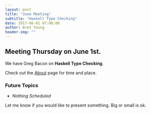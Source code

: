 ```yaml
---
layout: post
title: "June Meeting"
subtitle: "Haskell Type Checking"
date: 2017-06-01 07:00:00
author: Bret Young
header-img: ""
---
```


## Meeting Thursday on June 1st.

We have Greg Bacon on
__Haskell Type Checking__.

Check out the [About](/about) page for time and place.

### Future Topics

* _Nothing Scheduled_

Let me know if you would like to present something.
Big or small is ok.
